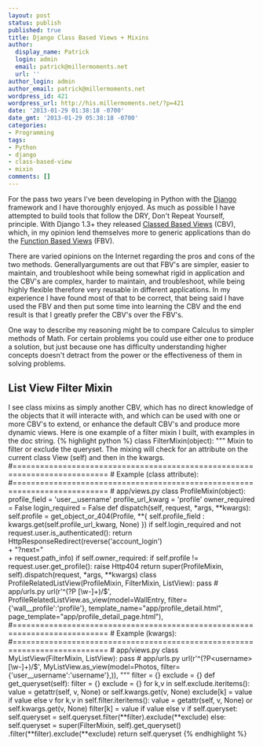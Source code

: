 ```yaml
---
layout: post
status: publish
published: true
title: Django Class Based Views + Mixins
author:
  display_name: Patrick
  login: admin
  email: patrick@millermoments.net
  url: ''
author_login: admin
author_email: patrick@millermoments.net
wordpress_id: 421
wordpress_url: http://his.millermoments.net/?p=421
date: '2013-01-29 01:38:18 -0700'
date_gmt: '2013-01-29 05:38:18 -0700'
categories:
- Programming
tags:
- Python
- django
- class-based-view
- mixin
comments: []
---
```

For the pass two years I've been developing in Python with the [Django](http://www.djangoproject.com/) framework and I have thoroughly enjoyed. As much as possible I have attempted to build tools that follow the DRY, Don't Repeat Yourself, principle. With Django 1.3+ they released [Classed Based Views](http://docs.djangoproject.com/en/dev/topics/class-based-views/) (CBV), which, in my opinion lend themselves more to generic applications than do the [Function Based Views](http://docs.djangoproject.com/en/1.3/ref/generic-views/) (FBV).
<!--more-->

There are varied opinions on the Internet regarding the pros and cons of the two methods. Generallyarguments are out that FBV's are simpler, easier to maintain, and troubleshoot while being somewhat rigid in application and the CBV's are complex, harder to maintain, and troubleshoot, while being highly flexible therefore very reusable in different applications. In my experience I have found most of that to be correct, that being said I have used the FBV and then put some time into learning the CBV and the end result is that I greatly prefer the CBV's over the FBV's.

One way to describe my reasoning might be to compare Calculus to simpler methods of Math. For certain problems you could use either one to produce a solution, but just because one has difficulty understanding higher concepts doesn't detract from the power or the effectiveness of them in solving problems.

## List View Filter Mixin
I see class mixins as simply another CBV, which has no direct knowledge of the objects that it will interacte with, and which can be used with one or more CBV's to extend, or enhance the default CBV's and produce more dynamic views. Here is one example of a filter mixin I built, with examples in the doc string.
{% highlight python %}
class FilterMixin(object):
    """
    Mixin to filter or exclude the queryset. The mixing will check for an
    attribute on the current class View (self) and then in the kwargs.
    #===========================================================================
    # Example (class attribute):
    #===========================================================================
    # app/views.py
    class ProfileMixin(object):
        profile_field = 'user__username'
        profile_url_kwarg = 'profile'
        owner_required = False
        login_required = False
        def dispatch(self, request, *args, **kwargs):
            self.profile = get_object_or_404(Profile,
                                    **{ self.profile_field : \
                                       kwargs.get(self.profile_url_kwarg, None) })
            if self.login_required and not request.user.is_authenticated():
                return HttpResponseRedirect(reverse('account_login') \
                                                     + "?next=" \
                                                     + request.path_info)
            if self.owner_required:
                if self.profile != request.user.get_profile():
                    raise Http404
            return super(ProfileMixin, self).dispatch(request, *args, **kwargs)
    class ProfileRelatedListView(ProfileMixin, FilterMixin, ListView):
        pass
    # app/urls.py
        url(r'^(?P
<profile>[\w-]+)/$',
            ProfileRelatedListView.as_view(model=WallEntry,
                                          filter={'wall__profile':'profile'},
                                          template_name="app/profile_detail.html",
                                          page_template="app/profile_detail_page.html"),
    #===========================================================================
    # Example (kwargs):
    #===========================================================================
    # app/views.py
        class MyListView(FilterMixin, ListView):
            pass
    # app/urls.py
        url(r'^(?P<username>[\w-]+)/$',
            MyListView.as_view(model=Photos,
                               filter={'user__username':'username'},)),
    """
    filter = {}
    exclude = {}
    def get_queryset(self):
        filter = {}
        exclude = {}
        for k,v in self.exclude.iteritems():
            value = getattr(self, v, None) or self.kwargs.get(v, None)
            exclude[k] = value if value else v
        for k,v in self.filter.iteritems():
            value = getattr(self, v, None) or self.kwargs.get(v, None)
            filter[k] = value if value else v
        if self.queryset:
            self.queryset = self.queryset.filter(**filter).exclude(**exclude)
        else:
            self.queryset = super(FilterMixin, self).get_queryset() \
                                  .filter(**filter).exclude(**exclude)
        return self.queryset
{% endhighlight %}